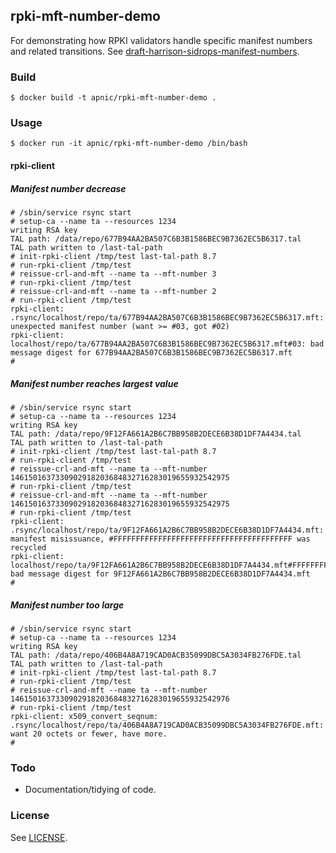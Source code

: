 ## rpki-mft-number-demo

For demonstrating how RPKI validators handle specific manifest
numbers and related transitions.  See
[draft-harrison-sidrops-manifest-numbers](https://datatracker.ietf.org/doc/draft-harrison-sidrops-manifest-numbers/).

### Build

    $ docker build -t apnic/rpki-mft-number-demo .

### Usage

    $ docker run -it apnic/rpki-mft-number-demo /bin/bash

#### rpki-client

##### Manifest number decrease

    # /sbin/service rsync start
    # setup-ca --name ta --resources 1234
    writing RSA key
    TAL path: /data/repo/677B94AA2BA507C6B3B1586BEC9B7362EC5B6317.tal
    TAL path written to /last-tal-path
    # init-rpki-client /tmp/test last-tal-path 8.7
    # run-rpki-client /tmp/test
    # reissue-crl-and-mft --name ta --mft-number 3
    # run-rpki-client /tmp/test
    # reissue-crl-and-mft --name ta --mft-number 2
    # run-rpki-client /tmp/test
    rpki-client: .rsync/localhost/repo/ta/677B94AA2BA507C6B3B1586BEC9B7362EC5B6317.mft: unexpected manifest number (want >= #03, got #02)
    rpki-client: localhost/repo/ta/677B94AA2BA507C6B3B1586BEC9B7362EC5B6317.mft#03: bad message digest for 677B94AA2BA507C6B3B1586BEC9B7362EC5B6317.mft
    #

##### Manifest number reaches largest value

    # /sbin/service rsync start
    # setup-ca --name ta --resources 1234
    writing RSA key
    TAL path: /data/repo/9F12FA661A2B6C7BB958B2DECE6B38D1DF7A4434.tal
    TAL path written to /last-tal-path
    # init-rpki-client /tmp/test last-tal-path 8.7
    # run-rpki-client /tmp/test
    # reissue-crl-and-mft --name ta --mft-number 1461501637330902918203684832716283019655932542975
    # run-rpki-client /tmp/test
    # reissue-crl-and-mft --name ta --mft-number 1461501637330902918203684832716283019655932542975
    # run-rpki-client /tmp/test
    rpki-client: .rsync/localhost/repo/ta/9F12FA661A2B6C7BB958B2DECE6B38D1DF7A4434.mft: manifest misissuance, #FFFFFFFFFFFFFFFFFFFFFFFFFFFFFFFFFFFFFFFF was recycled
    rpki-client: localhost/repo/ta/9F12FA661A2B6C7BB958B2DECE6B38D1DF7A4434.mft#FFFFFFFFFFFFFFFFFFFFFFFFFFFFFFFFFFFFFFFF: bad message digest for 9F12FA661A2B6C7BB958B2DECE6B38D1DF7A4434.mft
    #

##### Manifest number too large

    # /sbin/service rsync start
    # setup-ca --name ta --resources 1234
    writing RSA key
    TAL path: /data/repo/406B4A8A719CAD0ACB35099DBC5A3034FB276FDE.tal
    TAL path written to /last-tal-path
    # init-rpki-client /tmp/test last-tal-path 8.7
    # run-rpki-client /tmp/test
    # reissue-crl-and-mft --name ta --mft-number 1461501637330902918203684832716283019655932542976
    # run-rpki-client /tmp/test
    rpki-client: x509_convert_seqnum: .rsync/localhost/repo/ta/406B4A8A719CAD0ACB35099DBC5A3034FB276FDE.mft: want 20 octets or fewer, have more.
    #

### Todo

 - Documentation/tidying of code.

### License

See [LICENSE](./LICENSE).
